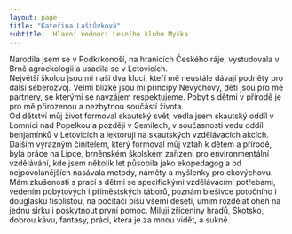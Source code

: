```yaml
---
layout: page
title: "Kateřina Laštůvková"
subtitle:  Hlavní vedouci Lesního klubu Myška
---
```


Narodila jsem se v Podkrkonoší, na hranicích Českého ráje, vystudovala v Brně agroekologii a usadila se v Letovicích.  
Největší školou jsou mi naši dva kluci, kteří mě neustále dávají podněty pro další seberozvoj. Velmi blízké jsou mi principy Nevýchovy, děti jsou pro mě partnery, se kterými se navzájem respektujeme. Pobyt s dětmi v přírodě je pro mě přirozenou a nezbytnou součástí života.   
Od dětství můj život formoval skautský svět, vedla jsem skautský oddíl v Lomnici nad Popelkou a později v Semilech, v současnosti vedu oddíl benjamínků v Letovicích a lektoruji na skautských vzdělávacích akcích.  
Dalším výrazným činitelem, který formoval můj vztah k dětem a přírodě, byla práce na Lipce, brněnském školském zařízení pro environmentální vzdělávání, kde jsem několik let působila jako ekopedagog a od nejpovolanějších nasávala  metody, náměty a myšlenky pro ekovýchovu.  
Mám zkušenosti s prací s dětmi se specifickými vzdělávacími potřebami, vedením pobytových i příměstských táborů, poznám blešivce potočního i douglasku tisolistou, na počítači píšu všemi deseti, umím rozdělat oheň na jednu sirku i poskytnout první pomoc. Miluji zříceniny hradů, Skotsko, dobrou kávu, fantasy, práci, která je za mnou vidět, a sukně.
